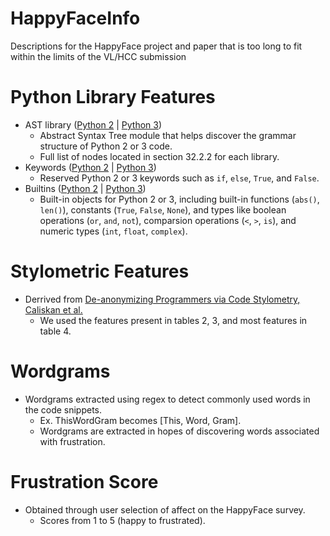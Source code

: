# HappyFaceInfo
Descriptions for the HappyFace project and paper that is too long to fit within the limits of the VL/HCC submission
# Python Library Features
- AST library ([Python 2](https://docs.python.org/2/library/ast.html) | [Python 3](https://docs.python.org/3/library/ast.html))
  - Abstract Syntax Tree module that helps discover the grammar structure of Python 2 or 3 code. 
  - Full list of nodes located in section 32.2.2 for each library.
- Keywords ([Python 2](https://docs.python.org/2/library/keyword.html) | [Python 3](https://docs.python.org/3/library/keyword.html))
  - Reserved Python 2 or 3 keywords such as `if`, `else`, `True`, and `False`.
- Builtins ([Python 2](https://docs.python.org/2/library/__builtin__.html) | [Python 3](https://docs.python.org/3/library/builtins.html))
  - Built-in objects for Python 2 or 3, including built-in functions (`abs()`, `len()`), constants (`True`, `False`, `None`), and types like boolean operations (`or`, `and`, `not`), comparsion operations (`<`, `>`, `is`), and numeric types (`int`, `float`, `complex`).
# Stylometric Features 
- Derrived from [De-anonymizing Programmers via Code Stylometry, Caliskan et al.](https://www.usenix.org/system/files/conference/usenixsecurity15/sec15-paper-caliskan-islam.pdf)
  - We used the features present in tables 2, 3, and most features in table 4.
# Wordgrams
- Wordgrams extracted using regex to detect commonly used words in the code snippets.
  - Ex. ThisWordGram becomes [This, Word, Gram].
  - Wordgrams are extracted in hopes of discovering words associated with frustration.
# Frustration Score
- Obtained through user selection of affect on the HappyFace survey.
  - Scores from 1 to 5 (happy to frustrated).


